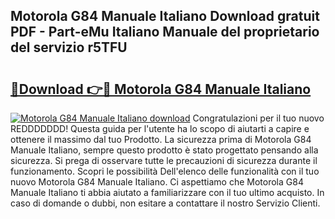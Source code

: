 ## Motorola G84 Manuale Italiano Download gratuit PDF - Part-eMu Italiano Manuale del proprietario del servizio r5TFU

# <h2><a href="http://dfgzzp.blite.top/?on=Motorola+G84+Manuale+Italiano">🔗Download 👉🔴 Motorola G84 Manuale Italiano</a></h2>

[![Motorola G84 Manuale Italiano download](https://i.imgur.com/lujVjoI.png)](http://dfgzzp.blite.top/?on=Motorola+G84+Manuale+Italiano)
Congratulazioni per il tuo nuovo REDDDDDDD! Questa guida per l'utente ha lo scopo di aiutarti a capire e ottenere il massimo dal tuo Prodotto. La sicurezza prima di Motorola G84 Manuale Italiano, sempre questo prodotto è stato progettato pensando alla sicurezza. Si prega di osservare tutte le precauzioni di sicurezza durante il funzionamento. Scopri le possibilità Dell'elenco delle funzionalità con il tuo nuovo Motorola G84 Manuale Italiano. Ci aspettiamo che Motorola G84 Manuale Italiano ti abbia aiutato a familiarizzare con il tuo ultimo acquisto. In caso di domande o dubbi, non esitare a contattare il nostro Servizio Clienti.
